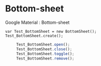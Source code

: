 # Bottom-sheet
Google Material : Bottom-sheet

    var Test_BottomSheet = new BottomSheet();
    Test_BottomSheet.create();
    
    
   
```javascript
     Test_BottomSheet.open();
     Test_BottomSheet.close();
     Test_BottomSheet.toggle();
     Test_BottomSheet.remove();
```